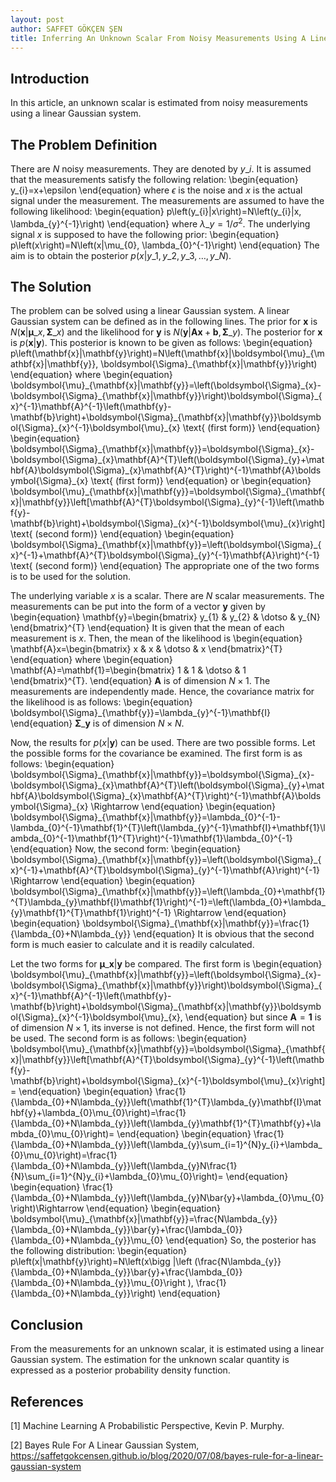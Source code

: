 ```yaml
---
layout: post
author: SAFFET GÖKÇEN ŞEN
title: Inferring An Unknown Scalar From Noisy Measurements Using A Linear Gaussian System
---
```


## Introduction
In this article, an unknown scalar is estimated from noisy measurements using a linear Gaussian system.

## The Problem Definition
There are $N$ noisy measurements. They are denoted by $y\_{i}$. It is assumed that the measurements satisfy the following relation:
\begin{equation}
    y\_{i}=x+\epsilon
\end{equation}
where $\epsilon$ is the noise and $x$ is the actual signal under the measurement. The measurements are assumed to have the following likelihood:
\begin{equation}
    p\left(y\_{i}|x\right)=N\left(y\_{i}|x, \lambda\_{y}^{-1}\right)
\end{equation}
where $\lambda\_{y}=1/\sigma^{2}$. The underlying signal $x$ is supposed to have the following prior:
\begin{equation}
    p\left(x\right)=N\left(x|\mu\_{0}, \lambda\_{0}^{-1}\right)
\end{equation}
The aim is to obtain the posterior $p\left(x|y\_{1},y\_{2},y\_{3},\dotso , y\_{N}\right)$.

## The Solution
The problem can be solved using a linear Gaussian system. A linear Gaussian system can be defined as in the following lines. The prior for $\mathbf{x}$ is $N\left(\mathbf{x}|\boldsymbol{\mu}\_{x}, \boldsymbol{\Sigma}\_{x}\right)$ and the likelihood for $\mathbf{y}$ is $N\left(\mathbf{y}|\mathbf{A}\mathbf{x}+\mathbf{b}, \boldsymbol{\Sigma}\_{y}\right)$. The posterior for $\mathbf{x}$ is $p\left(\mathbf{x}|\mathbf{y}\right)$. This posterior is known to be given as follows:
\begin{equation}
    p\left(\mathbf{x}|\mathbf{y}\right)=N\left(\mathbf{x}|\boldsymbol{\mu}\_{\mathbf{x}|\mathbf{y}}, \boldsymbol{\Sigma}\_{\mathbf{x}|\mathbf{y}}\right)
\end{equation}
where
\begin{equation}
    \boldsymbol{\mu}\_{\mathbf{x}|\mathbf{y}}=\left(\boldsymbol{\Sigma}\_{x}-\boldsymbol{\Sigma}\_{\mathbf{x}|\mathbf{y}}\right)\boldsymbol{\Sigma}\_{x}^{-1}\mathbf{A}^{-1}\left(\mathbf{y}-\mathbf{b}\right)+\boldsymbol{\Sigma}\_{\mathbf{x}|\mathbf{y}}\boldsymbol{\Sigma}\_{x}^{-1}\boldsymbol{\mu}\_{x} \text{ (first form)}
\end{equation}
\begin{equation}
    \boldsymbol{\Sigma}\_{\mathbf{x}|\mathbf{y}}=\boldsymbol{\Sigma}\_{x}-\boldsymbol{\Sigma}\_{x}\mathbf{A}^{T}\left(\boldsymbol{\Sigma}\_{y}+\mathbf{A}\boldsymbol{\Sigma}\_{x}\mathbf{A}^{T}\right)^{-1}\mathbf{A}\boldsymbol{\Sigma}\_{x} \text{ (first form)}
\end{equation}
or
\begin{equation}
    \boldsymbol{\mu}\_{\mathbf{x}|\mathbf{y}}=\boldsymbol{\Sigma}\_{\mathbf{x}|\mathbf{y}}\left[\mathbf{A}^{T}\boldsymbol{\Sigma}\_{y}^{-1}\left(\mathbf{y}-\mathbf{b}\right)+\boldsymbol{\Sigma}\_{x}^{-1}\boldsymbol{\mu}\_{x}\right] \text{ (second form)}
\end{equation}
\begin{equation}
    \boldsymbol{\Sigma}\_{\mathbf{x}|\mathbf{y}}=\left(\boldsymbol{\Sigma}\_{x}^{-1}+\mathbf{A}^{T}\boldsymbol{\Sigma}\_{y}^{-1}\mathbf{A}\right)^{-1} \text{ (second form)}
\end{equation}
The appropriate one of the two forms is to be used for the solution.

The underlying variable $x$ is a scalar. There are $N$ scalar measurements. The measurements can be put into the form of a vector $\mathbf{y}$ given by
\begin{equation}
    \mathbf{y}=\begin{bmatrix}
        y\_{1} & y\_{2} & \dotso & y\_{N}
    \end{bmatrix}^{T}
\end{equation}
It is given that the mean of each measurement is $x$. Then, the mean of the likelihood is
\begin{equation}
    \mathbf{A}x=\begin{bmatrix}
        x & x & \dotso & x
    \end{bmatrix}^{T}
\end{equation}
where
\begin{equation}
    \mathbf{A}=\mathbf{1}=\begin{bmatrix}
        1 & 1 & \dotso & 1
    \end{bmatrix}^{T}.
\end{equation}
$\mathbf{A}$ is of dimension $N \times 1$. The measurements are independently made. Hence, the covariance matrix for the likelihood is as follows:
\begin{equation}
    \boldsymbol{\Sigma}\_{\mathbf{y}}=\lambda\_{y}^{-1}\mathbf{I}
\end{equation}
$\boldsymbol{\Sigma}\_{\mathbf{y}}$ is of dimension $N \times N$.

Now, the results for $p\left(x|\mathbf{y}\right)$ can be used. There are two possible forms. Let the possible forms for the covariance be examined. The first form is as follows:
\begin{equation}
    \boldsymbol{\Sigma}\_{\mathbf{x}|\mathbf{y}}=\boldsymbol{\Sigma}\_{x}-\boldsymbol{\Sigma}\_{x}\mathbf{A}^{T}\left(\boldsymbol{\Sigma}\_{y}+\mathbf{A}\boldsymbol{\Sigma}\_{x}\mathbf{A}^{T}\right)^{-1}\mathbf{A}\boldsymbol{\Sigma}\_{x} \Rightarrow
\end{equation}
\begin{equation}
    \boldsymbol{\Sigma}\_{\mathbf{x}|\mathbf{y}}=\lambda\_{0}^{-1}-\lambda\_{0}^{-1}\mathbf{1}^{T}\left(\lambda\_{y}^{-1}\mathbf{I}+\mathbf{1}\lambda\_{0}^{-1}\mathbf{1}^{T}\right)^{-1}\mathbf{1}\lambda\_{0}^{-1}
\end{equation}
Now, the second form:
\begin{equation}
    \boldsymbol{\Sigma}\_{\mathbf{x}|\mathbf{y}}=\left(\boldsymbol{\Sigma}\_{x}^{-1}+\mathbf{A}^{T}\boldsymbol{\Sigma}\_{y}^{-1}\mathbf{A}\right)^{-1} \Rightarrow
\end{equation}
\begin{equation}
    \boldsymbol{\Sigma}\_{\mathbf{x}|\mathbf{y}}=\left(\lambda\_{0}+\mathbf{1}^{T}\lambda\_{y}\mathbf{I}\mathbf{1}\right)^{-1}=\left(\lambda\_{0}+\lambda\_{y}\mathbf{1}^{T}\mathbf{1}\right)^{-1} \Rightarrow
\end{equation}
\begin{equation}
    \boldsymbol{\Sigma}\_{\mathbf{x}|\mathbf{y}}=\frac{1}{\lambda\_{0}+N\lambda\_{y}}
\end{equation}
It is obvious that the second form is much easier to calculate and it is readily calculated.

Let the two forms for $\boldsymbol{\mu}\_{\mathbf{x}|\mathbf{y}}$ be compared. The first form is
\begin{equation}
    \boldsymbol{\mu}\_{\mathbf{x}|\mathbf{y}}=\left(\boldsymbol{\Sigma}\_{x}-\boldsymbol{\Sigma}\_{\mathbf{x}|\mathbf{y}}\right)\boldsymbol{\Sigma}\_{x}^{-1}\mathbf{A}^{-1}\left(\mathbf{y}-\mathbf{b}\right)+\boldsymbol{\Sigma}\_{\mathbf{x}|\mathbf{y}}\boldsymbol{\Sigma}\_{x}^{-1}\boldsymbol{\mu}\_{x},
\end{equation}
but since $\mathbf{A}=\mathbf{1}$ is of dimension $N \times 1$, its inverse is not defined. Hence, the first form will not be used. The second form is as follows:
\begin{equation}
    \boldsymbol{\mu}\_{\mathbf{x}|\mathbf{y}}=\boldsymbol{\Sigma}\_{\mathbf{x}|\mathbf{y}}\left[\mathbf{A}^{T}\boldsymbol{\Sigma}\_{y}^{-1}\left(\mathbf{y}-\mathbf{b}\right)+\boldsymbol{\Sigma}\_{x}^{-1}\boldsymbol{\mu}\_{x}\right]=
\end{equation}
\begin{equation}
    \frac{1}{\lambda\_{0}+N\lambda\_{y}}\left(\mathbf{1}^{T}\lambda\_{y}\mathbf{I}\mathbf{y}+\lambda\_{0}\mu\_{0}\right)=\frac{1}{\lambda\_{0}+N\lambda\_{y}}\left(\lambda\_{y}\mathbf{1}^{T}\mathbf{y}+\lambda\_{0}\mu\_{0}\right)=
\end{equation}
\begin{equation}
    \frac{1}{\lambda\_{0}+N\lambda\_{y}}\left(\lambda\_{y}\sum\_{i=1}^{N}y\_{i}+\lambda\_{0}\mu\_{0}\right)=\frac{1}{\lambda\_{0}+N\lambda\_{y}}\left(\lambda\_{y}N\frac{1}{N}\sum\_{i=1}^{N}y\_{i}+\lambda\_{0}\mu\_{0}\right)=
\end{equation}
\begin{equation}
    \frac{1}{\lambda\_{0}+N\lambda\_{y}}\left(\lambda\_{y}N\bar{y}+\lambda\_{0}\mu\_{0}\right)\Rightarrow
\end{equation}
\begin{equation}
    \boldsymbol{\mu}\_{\mathbf{x}|\mathbf{y}}=\frac{N\lambda\_{y}}{\lambda\_{0}+N\lambda\_{y}}\bar{y}+\frac{\lambda\_{0}}{\lambda\_{0}+N\lambda\_{y}}\mu\_{0}
\end{equation}
So, the posterior has the following distribution:
\begin{equation}
    p\left(x|\mathbf{y}\right)=N\left(x\bigg |\left (\frac{N\lambda\_{y}}{\lambda\_{0}+N\lambda\_{y}}\bar{y}+\frac{\lambda\_{0}}{\lambda\_{0}+N\lambda\_{y}}\mu\_{0}\right ), \frac{1}{\lambda\_{0}+N\lambda\_{y}}\right)
\end{equation}

## Conclusion
From the measurements for an unknown scalar, it is estimated using a linear Gaussian system. The estimation for the unknown scalar quantity is expressed as a posterior probability density function.

## References
[1] Machine Learning A Probabilistic Perspective, Kevin P. Murphy.

[2] Bayes Rule For A Linear Gaussian System, <https://saffetgokcensen.github.io/blog/2020/07/08/bayes-rule-for-a-linear-gaussian-system>